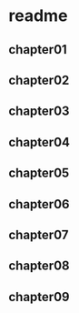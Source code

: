 # readme

## chapter01

## chapter02

## chapter03

## chapter04

## chapter05

## chapter06

## chapter07

## chapter08

## chapter09

